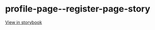 # profile-page--register-page-story

[View in storybook](https://raw.githack.com/Independent-Digital-News-and-Media-Ltd/standard-pwamp-sb/PR-306-sb/index.html?path=/story/profile-page--register-page-story)